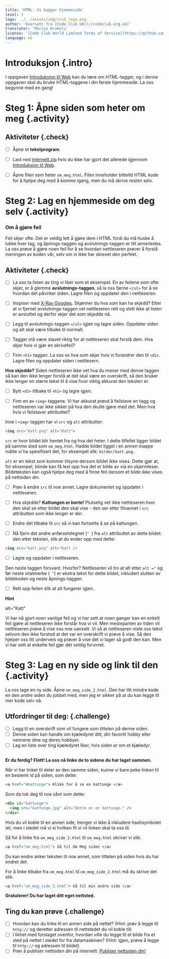 ```yaml
---
title: 'HTML: Vi bygger hjemmeside'
level: 1
logo: ../../assets/img/ccuk_logo.png
author: 'Oversatt fra [Code Club UK](//codeclub.org.uk)'
translator: 'Marius Krakeli'
license: '[Code Club World Limited Terms of Service](https://github.com/CodeClub/webdev-curriculum/blob/master/LICENSE.md)'
language: nb
---
```


# Introduksjon {.intro}

I oppgaven [Introduksjon til Web](../introduksjon_til_web/introduksjon_til_web.html) kan du lære om *HTML*-tagger, og i denne oppgaven skal du bruke HTML-taggene i din første hjemmeside. La oss begynne med en gang!

# Steg 1: Åpne siden som heter om meg {.activity}

## Aktiviteter {.check}

- [ ] Åpne et __tekstprogram__.
- [ ] Last ned [internett.zip](../introduksjon_til_web/internett.zip) hvis du ikke har gjort det allerede igjennom [Introduksjon til Web](../introduksjon_til_web/introduksjon_til_web.html).
- [ ] Åpne filen som heter `om_meg.html`. Filen inneholder bittelitt HTML kode for å hjelpe deg med å komme igang, men du må skrive resten selv.


# Steg 2: Lag en hjemmeside om deg selv {.activity}

### Om å gjøre feil

Feil skjer ofte. Det er veldig lett å gjøre dem i HTML fordi du må huske å lukke hver tag, og åpnings-taggen og avslutnings-taggen er litt annerledes. La oss prøve å gjøre noen feil for å se hvordan nettleseren prøver å forstå meningen av koden vår, selv om vi ikke har skrevet den perfekt.

## Aktiviteter {.check}

- [ ] La oss ta listen av ting vi liker som et eksempel. En av feilene som ofte skjer, er å glemme __avslutnings-taggen__, så la oss fjerne `</ul>` for å se hvordan det påvirker siden. Lagre filen og oppdater den i nettleseren.

- [ ] Inspiser med [X-Ray Goggles](https://goggles.mozilla.org/). Skjønner du hva som kan ha skjedd? Etter at vi fjernet avslutnings-taggen vet nettleseren rett og slett ikke at listen er avsluttet og derfor skjer det som skjedde nå.

- [ ] Legg til avslutnings-taggen `</ul>` igjen og lagre siden. Oppdater siden og alt skal være tilbake til normalt.

- [ ] Tagger må være stavet riktig for at nettleseren skal forstå dem. Hva skjer hvis vi gjør en skrivefeil?

- [ ] Finn `<h1>` taggen. La oss se hva som skjer hvis vi forandrer den til `<d1>`. Lagre filen og oppdater siden i nettlesern.

__Hva skjedde?__ Siden nettleseren ikke vet hva du mener med denne taggen så kan den ikke lenger forstå at det skal være en overskrift, så den bruker ikke lenger en større tekst til å vise hvor viktig akkurat den teksten er.

- [ ] Bytt `<d1>` tilbake til `<h1>` og lagre igjen.


- [ ] Finn en av `<img>` taggene. Vi har akkurat prøvd å feilstave en tagg og nettleseren var ikke sikker på hva den skulle gjøre med det. Men hva hvis vi feilstaver attributtet?

Inne i `<img>` taggen har vi `src` og `alt` attributter:

```html
<img src="katt.png" alt="Katt">
```
`src` er hvor bildet blir hentet fra og hva det heter. I dette tilfellet ligger bildet på samme sted som `om_meg.html`. Hadde bildet ligget i en annen mappe måtte vi ha spesifisert det, for eksempel slik: `bilder/katt.png`.

`alt` er en tekst som kommer tilsyne dersom bildet ikke vises. Dette gjør at, for eksempel, blinde kan få lest opp hva det er bilde av via en skjermleser. Bildeteksten kan også hjelpe deg med å finne feil dersom et bilde ikke vises på nettsiden din.

- [ ] Prøv å endre `src` til noe annet. Lagre dokumentet og oppdater i nettleseren.

- [ ] Hva skjedde? __Kattungen er borte!__ Plutselig vet ikke nettleseren hvor den skal se etter bildet den skal vise - den ser etter filnavnet i `src` attributten som ikke lenger er der.

- [ ] Endre det tilbake til `src` så vi kan fortsette å se på kattungen.

- [ ] Nå fjern det andre anførselstegnet (`" `) fra `alt` attributtet av dette bildet: den etter teksten, slik at du ender opp med dette:

```html
<img src="katt.png" alt="Katt />
```

- [ ] Lagre og oppdater i nettleseren.

Den neste taggen forsvant. Hvorfor? Nettleseren vil tro at alt etter `alt ="` og før neste sitatmerke (` "`) er ekstra tekst for dette bildet, inkludert slutten av bildekoden og neste åpnings-taggen.

- [ ] Rett opp feilen slik at alt fungerer igjen.

<toggle>
  <strong>Hint</strong>
  <hide>

alt="Katt"

  </hide>
</toggle>


Vi har nå gjort noen vanlige feil og vi har sett at noen ganger kan en enkelt feil gjøre at nettleseren ikke forstår hva vi vil. Men mesteparten av tiden vil nettleseren prøve å vise oss noe uansett. Vi så at nettleseren viste oss tekst selvom den ikke forstod at det var en overskrift vi prøve å vise. Så den hjelper oss litt underveis og prøver å vise det vi lager så godt den kan. Men vi har sett at enkelte feil gjør det veldig forvirret.

# Steg 3: Lag en ny side og link til den {.activity}

La oss lage en ny side. Åpne `om_meg_side_2.html`.  Den har litt mindre kode en den andre siden du jobbet med, men jeg er sikker på at du kan legge til mer kode selv nå.


## Utfordringer til deg: {.challenge}
- [ ] Legg til en overskrift som vil fungere som tittelen på denne siden.
- [ ] Denne siden kan handle om kjæledyret ditt, din favoritt hobby eller vennene dine og deres hobbyer.
- [ ] Lag en liste over ting kjæledyret liker, hvis siden er om et kjæledyr.
## <!-- Challenge slutt -->

__Er du ferdig? Flott! La oss nå linke de to sidene du har laget sammen.__

Når vi har linket til deler av den samme siden, kunne vi bare peke linken til en bestemt id på siden, som dette:

```html
<a href="#kattunge"> Klikk for å se en kattunge </a>
```

Som da tok deg til noe sånt som dette:

```html
<div id="kattunge">
  <img src="kattunge.jpg" alt="Dette er en kattunge." />
</div>
```
Hvis du vil koble til en annen side, trenger vi ikke å inkludere hashsymbolet (`#`), men i stedet må vi si hvilken fil vi vil linken skal ta oss til.

Så for å linke fra `om_meg_side_2.html` til `om_meg.html` skriver vi slik:

```html
<a href="om_meg.html"> Gå til Om Meg siden </a>
```

Du kan endre anker teksten til noe annet, som tittelen på siden hvis du har endret det.

For å linke tilbake fra `om_meg.html` til `om_meg_side_2.html` må du skrive det slik:

```html
<a href="om_meg_side_2.html"> Gå til min andre side </a>
```

__Gratulerer! Du har laget ditt eget nettsted.__

## Ting du kan prøve {.challenge}

- [ ] Hvordan kan du linke til en annen side på nettet? (Hint: prøv å legge til `http://` og deretter adressen til nettstedet du vil koble til)
- [ ] I likhet med forslaget ovenfor, hvordan ville du legge til et bilde fra et sted på nettet i stedet for fra datamaskinen? (Hint: igjen, prøve å legge til `http://` og adressen til bildet)
- [ ] Prøv å publiser nettsiden din på internett: [Publiser nettsiden din!](../publiser/publiser.html)
